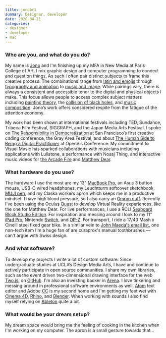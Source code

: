 ```yaml
---
title: jonobr1
summary: Designer, developer
date: 2020-04-21
categories:
- designer
- developer
- mac
---
```


### Who are you, and what do you do?

My name is [Jono](https://jonobr1.com/ "Jono's website.") and I'm finishing up my MFA in New Media at Paris College of Art. I mix graphic design and computer programming to connect and question things. As such I often pair distinct subjects to frame this creative process. The combinations range from [latin and emojis](https://lost-and-found.gifts/ "Jono's latin and emoji book project.") through [typography and animation](http://www.anitype.com/ "Jono's animated typography project.") to [music and image][patatap]. While pairings vary, there is always a consistent and accessible tenor to the digital and physical objects I make. This focus allows people to access complex subject matters including [painting theory](https://expressing-kandinsky.net/ "Jono's explorations of Kandinsky's artwork."), the [collision of black holes](https://works.jonobr1.com/LESI "Jono's black hole-inspired audio project."), and [music composition](https://works.jonobr1.com/Typatone "Jono's typing audio project."). Jono’s work offers considered respite from the fatigue of the attention economy.

My work has been shown at international festivals including TED, Sundance, Tribeca Film Festival, SIGGRAPH, and the Japan Media Arts Festival. I spoke on [The Responsibility in Democratization](https://www.youtube.com/watch?v=tzGtJnhOSFg "A YouTube video of Jono's talk at Gray Area Festival.") at San Francisco’s first creative coding conference, the Gray Area Festival, and about [The Human Side to Being a Digital Practitioner](https://www.youtube.com/watch?v=cOfEMWV_5Rc "A YouTube video of Jono's talk about OpenVis.") at OpenVis Conference. My commitment to Visual Music has sparked collaborations with musicians including applications with Lullatone, a performance with Nosaj Thing, and interactive music videos for [the Arcade Fire](https://www.justareflektor.com "The Arcade Fire's interactive music video for 'Just A Reflektor.'") and [Matthew Dear](https://www.with.in/watch/what-you-dont-know/ "An interactive music video for Matthew Dear's song 'What You Don't Know.'").

### What hardware do you use?

The hardware I use the most are my 13" [MacBook Pro][macbook-pro], an Asus 3 button mouse, USB-C wired headphones, my Leuchtturm softcover sketchbook, [MUJI pen][hexagonal-aluminum-ball-point-pen-0.7mm], and my Claska workers apron which keeps me in a productive mindset. I have high blood pressure, so I also carry an [Omron cuff][3-series-wrist]. Recently I've been using the Oculus [Quest][] to develop Virtual Reality experiences, like the one for Matthew Dear. For live performances, I use a ROLI [Seaboard Block Studio Edition][seaboard-block-studio-edition]. For inspiration and messing around I look to my 11" [iPad Pro][ipad-pro], Nintendo [Switch][switch.2], and [OP-Z][op-z]. For transport, I ride a 17/43 Mash x Cinelli steel fixed gear bike. In a similar vein to [John Maeda's email list](https://design.co/signup/ "John Maeda's CX newsletter."), one non-tech item I'm a huge fan of are curaprox's manual toothbrushes — can't argue with Swiss design.

### And what software?

To develop my projects I write a lot of custom software. Since undergraduate studies at UCLA’s Design Media Arts, I have and continue to actively participate in open source communities. I share my own libraries, such as the event driven two-dimensional drawing interface for the web [Two.js][], on [GitHub](https://github.com/jonobr1/ "Jono's GitHub account."). I'm also an investing backer in [Arena][are.na]. I love tinkering and messing around in professional software environments as well. [Atom][] text editor and Adobe [CC][creative-cloud] is my second home and I'm getting my feet wet with [Cinema 4D][cinema-4d], [Rhino][], and [Blender][]. When working with sounds I also find myself relying on [Ableton][live] quite a bit.

### What would be your dream setup?

My dream space would bring me the feeling of cooking in the kitchen when I'm working on my computer. The apron is a small gesture towards that...

[3-series-wrist]: https://omronhealthcare.com/products/3-series-wrist-blood-pressure-monitor-bp6100/ "A blood pressure monitor."
[are.na]: https://www.are.na/ "A service for collecting ideas."
[atom]: https://atom.io/ "A text editor based on web technology."
[blender]: https://www.blender.org/ "A free, open-source 3D renderer."
[cinema-4d]: https://www.maxon.net/en/products/cinema-4d-prime/who-should-use-it.html "3D rendering software."
[creative-cloud]: https://www.adobe.com/creativecloud.html "A subscription service for Adobe's creative suite."
[hexagonal-aluminum-ball-point-pen-0.7mm]: https://www.muji.us/store/hexagonal-aluminum-ball-point-pen-0-7mm4548718616022.html "A ball point pen."
[ipad-pro]: https://en.wikipedia.org/wiki/IPad_Pro "An iOS tablet."
[live]: https://www.ableton.com/en/live/ "Musical creation software."
[macbook-pro]: https://www.apple.com/macbook-pro/ "A laptop."
[op-z]: https://www.teenageengineering.com/products/op-z "A 16 track synth."
[patatap]: https://works.jonobr1.com/Patatap "An animation and audio playground."
[quest]: https://www.oculus.com/quest/ "An all-in-one VR headset."
[rhino]: https://www.rhino3d.com/ "3D modelling software."
[seaboard-block-studio-edition]: https://roli.com/products/blocks/seaboard-block-studio-edition "A musical keyboard."
[switch.2]: https://www.nintendo.com/switch/ "A gaming console."
[two.js]: https://two.js.org/ "A 2D drawing and animation framework for JavaScript."
